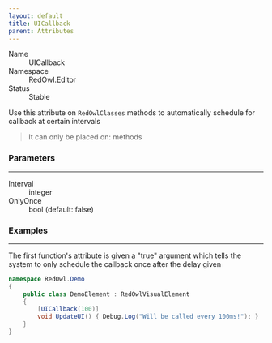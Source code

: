 ```yaml
---
layout: default
title: UICallback
parent: Attributes
---
```


<dl>
  <dt>Name</dt>
  <dd>UICallback</dd>
  <dt>Namespace</dt>
  <dd>RedOwl.Editor</dd>
  <dt>Status</dt>
  <dd><span class="label label-green">Stable</span></dd>
</dl>

Use this attribute on `RedOwlClasses` methods to automatically schedule for callback at certain intervals

<blockquote class="label bg-grey-dk-100">It can only be placed on: methods</blockquote>

### Parameters
---

<dl>
  <dt>Interval</dt>
  <dd>integer</dd>
  <dt>OnlyOnce</dt>
  <dd>bool (default: false)</dd>
</dl>

### Examples
---

The first function's attribute is given a "true" argument which tells the system to only schedule the callback once after the delay given

```csharp
namespace RedOwl.Demo
{
    public class DemoElement : RedOwlVisualElement
    {
        [UICallback(100)]
        void UpdateUI() { Debug.Log("Will be called every 100ms!"); }
    }
}
```
